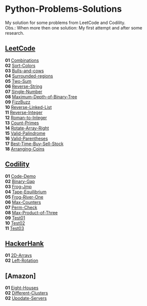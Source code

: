 # Python-Problems-Solutions
My solution for some problems from LeetCode and Codility.<br>
Obs.: When more then one solution: My first attempt and after some research.<br>

## [LeetCode](https://leetcode.com/problemset/all/)
**01** [Combinations](LeetCode/Combinations.py)<br>
**02** [Sort-Colors](LeetCode/SortColors.py)<br>
**03** [Bulls-and-cows](LeetCode/Bulls-and-cows.py)<br>
**04** [Surrounded-regions](LeetCode/SurroundedRegions.py)<br>
**05** [Two-Sum](LeetCode/TwoSum.py)<br>
**06** [Reverse-String](LeetCode/ReverseString.py)<br>
**07** [Single-Number](LeetCode/SingleNumber.py)<br>
**08** [Maximum-Depth-of-Binary-Tree](LeetCode/SingleNumber.py)<br>
**09** [FizzBuzz](LeetCode/FizzBuzz.py)<br>
**10** [Reverse-Linked-List](LeetCode/ReverseLinkedList.py)<br>
**11** [Reverse-Integer](LeetCode/ReversInteger.py)<br>
**12** [Roman-to-Integer](LeetCode/RomanToInteger.py)<br>
**13** [Count-Primes](LeetCode/CountPrimes.py)<br>
**14** [Rotate-Array-Right](LeetCode/RotateArray.py)<br>
**15** [Valid-Palindrome](LeetCode/ValidPalindrome.py)<br>
**16** [Valid-Parentheses](LeetCode/ValidParentheses.py)<br>
**17** [Best-Time-Buy-Sell-Stock](LeetCode/BestTimeProfit.py)<br>
**18** [Arranging-Coins](LeetCode/ArrangingCoins.py)<br>

## [Codility](https://app.codility.com/programmers/)
**01** [Code-Demo](Codility/CodeDemo.py)<br>
**02** [Binary-Gap](Codility/BinaryGap.py)<br>
**03** [Frog-Jmp](Codility/FrogJmp.py)<br>
**04** [Tape-Equilibrium](Codility/TapeEquilibrium.py)<br>
**05** [Frog-River-One](Codility/FrogRiverOne.py)<br>
**06** [Max-Counters](Codility/MaxCounters.py)<br>
**07** [Perm-Check](Codility/PermCheck.py)<br>
**08** [Max-Product-of-Three](Codility/MaxProductOfThree.py)<br>
**09** [Test01](Codility/Test01.py)<br>
**10** [Test02](Codility/Test02.py)<br>
**11** [Test03](Codility/Test03.py)<br>

## [HackerHank](https://www.hackerrank.com/domains/data-structures)
**01** [2D-Arrays](HackerRank/2d-array.py)<br>
**02** [Left-Rotation](HackerRank/left-rotation.py)<br>

## [Amazon]
**01** [Eight-Houses](Amazon/EightHouses.py)<br>
**02** [Different-Clusters](Amazon/DifferentClusters.py)<br>
**02** [Upodate-Servers](Amazon/UpdateServers.py)<br>